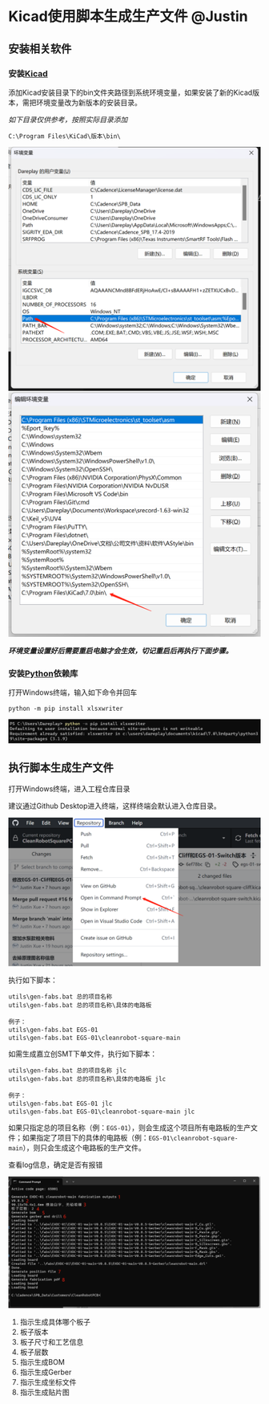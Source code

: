 # Kicad使用脚本生成生产文件 @Justin

## 安装相关软件

### 安装[Kicad](https://www.kicad.org/)

添加Kicad安装目录下的bin文件夹路径到系统环境变量，如果安装了新的Kicad版本，需把环境变量改为新版本的安装目录。

*如下目录仅供参考，按照实际目录添加*

```
C:\Program Files\KiCad\版本\bin\
```

![image](image/kicad-script-gen-fabs-1.png)
![image](image/kicad-script-gen-fabs-2.png)

***环境变量设置好后需要重启电脑才会生效，切记重启后再执行下面步骤。***

### 安装[Python](https://www.python.org/)依赖库

打开Windows终端，输入如下命令并回车

```
python -m pip install xlsxwriter
```

![image](image/kicad-script-gen-fabs-6.png)

## 执行脚本生成生产文件

打开Windows终端，进入工程仓库目录

建议通过Github Desktop进入终端，这样终端会默认进入仓库目录。

![image](image/kicad-script-gen-fabs-7.png)

执行如下脚本：

```
utils\gen-fabs.bat 总的项目名称
utils\gen-fabs.bat 总的项目名称\具体的电路板

例子：
utils\gen-fabs.bat EGS-01
utils\gen-fabs.bat EGS-01\cleanrobot-square-main
```
如需生成嘉立创SMT下单文件，执行如下脚本：

```
utils\gen-fabs.bat 总的项目名称 jlc
utils\gen-fabs.bat 总的项目名称\具体的电路板 jlc

例子：
utils\gen-fabs.bat EGS-01 jlc
utils\gen-fabs.bat EGS-01\cleanrobot-square-main jlc
```

如果只指定总的项目名称（例：`EGS-01`），则会生成这个项目所有电路板的生产文件；如果指定了项目下的具体的电路板（例：`EGS-01\cleanrobot-square-main`），则只会生成这个电路板的生产文件。

查看log信息，确定是否有报错

![image](image/kicad-script-gen-fabs-3.png)

1. 指示生成具体哪个板子
2. 板子版本
3. 板子尺寸和工艺信息
4. 板子层数
5. 指示生成BOM
6. 指示生成Gerber
7. 指示生成坐标文件
8. 指示生成贴片图
